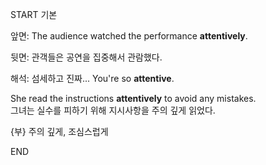 START
기본

앞면:
The audience watched the performance **attentively**.  

뒷면:
관객들은 공연을 집중해서 관람했다.

해석:
섬세하고 진짜...
You're so **attentive**.

She read the instructions **attentively** to avoid any mistakes.  
그녀는 실수를 피하기 위해 지시사항을 주의 깊게 읽었다.

{부} 주의 깊게, 조심스럽게
<!--ID: 1743145123286-->
END

